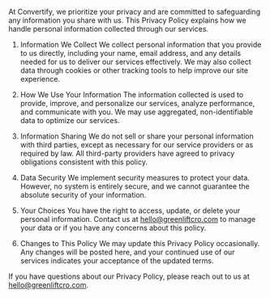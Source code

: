 At Convertify, we prioritize your privacy and are committed to safeguarding any information you share with us. This Privacy Policy explains how we handle personal information collected through our services.

1. Information We Collect
We collect personal information that you provide to us directly, including your name, email address, and any details needed for us to deliver our services effectively. We may also collect data through cookies or other tracking tools to help improve our site experience.

2. How We Use Your Information
The information collected is used to provide, improve, and personalize our services, analyze performance, and communicate with you. We may use aggregated, non-identifiable data to optimize our services.

3. Information Sharing
We do not sell or share your personal information with third parties, except as necessary for our service providers or as required by law. All third-party providers have agreed to privacy obligations consistent with this policy.

4. Data Security
We implement security measures to protect your data. However, no system is entirely secure, and we cannot guarantee the absolute security of your information.

5. Your Choices
You have the right to access, update, or delete your personal information. Contact us at hello@greenliftcro.com to manage  your data or if you have any concerns about this policy.
 
6. Changes to This Policy
We may update this Privacy Policy occasionally. Any changes will be posted here, and your continued use of our services indicates your acceptance of the updated terms.

If you have questions about our Privacy Policy, please reach out to us at hello@greenliftcro.com.
